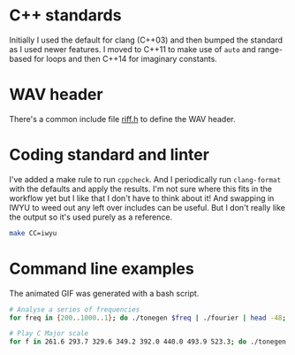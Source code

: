 # C++ standards
Initially I used the default for clang (C++03) and then bumped the standard as
I used newer features. I moved to C++11 to make use of ```auto``` and
range-based for loops and then C++14 for imaginary constants.

# WAV header
There's a common include file [riff.h](riff.h) to define the WAV header.

# Coding standard and linter
I've added a make rule to run ```cppcheck```. And I periodically run
```clang-format``` with the defaults and apply the results. I'm not sure where
this fits in the workflow yet but I like that I don't have to think about it!
And swapping in IWYU to weed out any left over includes can be useful. But I
don't really like the output so it's used purely as a reference.
```bash
make CC=iwyu
```

# Command line examples
The animated GIF was generated with a bash script.
```bash
# Analyse a series of frequencies
for freq in {200..1000..1}; do ./tonegen $freq | ./fourier | head -48; done

# Play C Major scale
for f in 261.6 293.7 329.6 349.2 392.0 440.0 493.9 523.3; do ./tonegen $f | aplay -q; done
```
